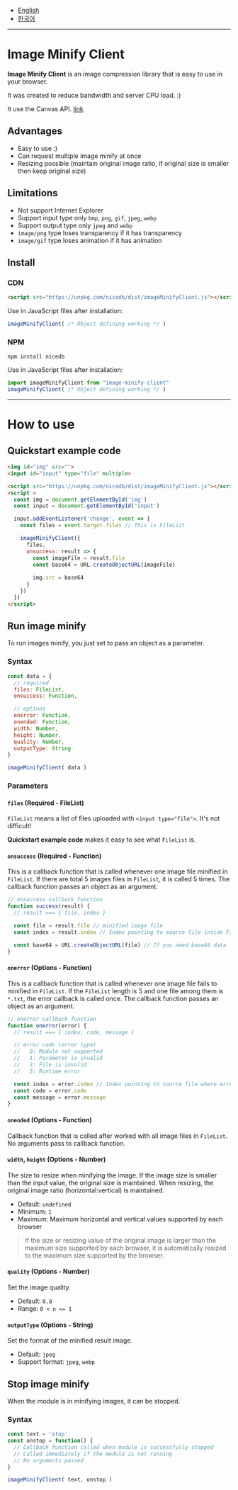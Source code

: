 - [English](https://github.com/niceplugin/image-minify-client)
- [한국어](https://github.com/niceplugin/image-minify-client/blob/master/readme.ko.md)

* * *

# Image Minify Client

**Image Minify Client** is an image compression library that is easy to use in your browser.

It was created to reduce bandwidth and server CPU load. :)

It use the Canvas API. [link](https://developer.mozilla.org/en-US/docs/Web/API/HTMLCanvasElement/toBlob)

## Advantages

- Easy to use :)
- Can request multiple image minify at once
- Resizing possible (maintain original image ratio, if original size is smaller then keep original size)

## Limitations

- Not support Internet Explorer
- Support input type only `bmp`, `png`, `gif`, `jpeg`, `webp`
- Support output type only `jpeg` and `webp`
- `image/png` type loses transparency if it has transparency
- `image/gif` type loses animation if it has animation

## Install

### CDN

```html
<script src="https://unpkg.com/nicedb/dist/imageMinifyClient.js"></script>
```
Use in JavaScript files after installation:
```js
imageMinifyClient( /* Object defining working */ )
```

### NPM

```shell
npm install nicedb
```
Use in JavaScript files after installation:
```js
import imageMinifyClient from "image-minify-client"
imageMinifyClient( /* Object defining working */ )
```

* * *

# How to use

## Quickstart example code

```html
<img id="img" src="">
<input id="input" type="file" multiple>

<script src="https://unpkg.com/nicedb/dist/imageMinifyClient.js"></script>
<script >
  const img = document.getElementById('img')
  const input = document.getElementById('input')

  input.addEventListener('change', event => {
    const files = event.target.files // This is FileList

    imageMinifyClient({
      files,
      onsuccess: result => {
        const imageFile = result.file
        const base64 = URL.createObjectURL(imageFile)
        
        img.src = base64
      }
    })
  })
</script>
```

## Run image minify

To run images minify, you just set to pass an object as a parameter.

### Syntax

```js
const data = {
  // required
  files: FileList,
  onsuccess: Function,

  // options
  onerror: Function,
  onended: Function,
  width: Number,
  height: Number,
  quality: Number,
  outputType: String
}

imageMinifyClient( data )
```

### Parameters

#### `files` (Required - FileList)

`FileList` means a list of files uploaded with `<input type="file">`.
It's not difficult!

**Quickstart example code** makes it easy to see what `FileList` is.

#### `onsuccess` (Required - Function)

This is a callback function that is called whenever one image file minified in `FileList`.
If there are total 5 images files in `FileList`, it is called 5 times.
The callback function passes an object as an argument.

```js
// onsuccess callback function
function success(result) {
  // result === { file, index }

  const file = result.file // minified image file
  const index = result.index // Index pointing to source file inside FileList

  const base64 = URL.createObjectURL(file) // If you need base64 data
}
```

#### `onerror` (Options - Function)

This is a callback function that is called whenever one image file fails to minified in `FileList`.
If the `FileList` length is 5 and one file among them is `*.txt`, the error callback is called once.
The callback function passes an object as an argument.

```js
// onerror callback function
function onerror(error) {
  // result === { index, code, message }

  // error code (error type)
  //   0: Module not supported
  //   1: Parameter is invalid
  //   2: File is invalid
  //   3: Runtime error

  const index = error.index // Index pointing to source file where error in the FileList
  const code = error.code
  const message = error.message
}
```

#### `onended` (Options - Function)

Callback function that is called after worked with all image files in `FileList`.
No arguments pass to callback function.

#### `width`, `height` (Options - Number)

The size to resize when minifying the image.
If the image size is smaller than the input value, the original size is maintained.
When resizing, the original image ratio (horizontal:vertical) is maintained.

- Default: `undefined`
- Minimum: `1`
- Maximum: Maximum horizontal and vertical values supported by each browser

> If the size or resizing value of the original image is larger than the maximum size supported by each browser, it is automatically resized to the maximum size supported by the browser.

#### `quality` (Options - Number)

Set the image quality.

- Default: `0.8`
- Range: `0 < n <= 1`

#### `outputType` (Options - String)

Set the format of the minified result image.

- Default: `jpeg`
- Support format: `jpeg`, `webp`

## Stop image minify

When the module is in minifying images, it can be stopped.

### Syntax

```js
const text = 'stop'
const onstop = function() {
  // Callback function called when module is successfully stopped
  // Called immediately if the module is not running
  // No arguments passed
}

imageMinifyClient( text, onstop )
```